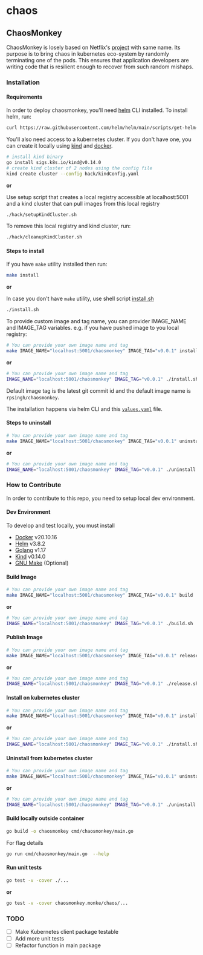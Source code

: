 # chaos

## ChaosMonkey

ChaosMonkey is losely based on Netflix's [project](https://netflix.github.io/chaosmonkey/)  with same name. Its purpose is to bring chaos in kubernetes eco-system by randomly terminating one of the pods. This ensures that application developers are writing code that is resilient enough to recover from such random mishaps.

### Installation

#### Requirements

In order to deploy chaosmonkey, you'll need [helm](https://helm.sh/) CLI installed. To install helm, run:

```bash
curl https://raw.githubusercontent.com/helm/helm/main/scripts/get-helm-3 | bash
```

You'll also need access to a kubernetes cluster. If you don't have one, you can create it locally using [kind](https://kind.sigs.k8s.io/) and [docker](https://www.docker.com/).

```bash
# install kind binary
go install sigs.k8s.io/kind@v0.14.0 
# create kind cluster of 2 nodes using the config file
kind create cluster --config hack/kindConfig.yaml
```
**or**

Use setup script that creates a local registry accessible at localhost:5001 and a kind cluster that can pull images from this local registry

```bash
./hack/setupKindCluster.sh
```

To remove this local registry and kind cluster, run:

```bash
./hack/cleanupKindCluster.sh
```

#### Steps to install

If you have `make` utility installed then run:

```bash
make install
```

**or** 

In case you don't have `make` utility, use shell script [install.sh](./install.sh)

```bash
./install.sh
```

To provide custom image and tag name, you can provider IMAGE_NAME and IMAGE_TAG variables. e.g. if you have pushed image to you local registry:

```bash
# You can provide your own image name and tag
make IMAGE_NAME="localhost:5001/chaosmonkey" IMAGE_TAG="v0.0.1" install
```
**or**

```bash
# You can provide your own image name and tag
IMAGE_NAME="localhost:5001/chaosmonkey" IMAGE_TAG="v0.0.1" ./install.sh
```

Default image tag is the latest git commit id and the default image name is `rpsingh/chaosmonkey`.

The installation happens via helm CLI and this [`values.yaml`](./hack/values.yaml) file.

#### Steps to uninstall

```bash
# You can provide your own image name and tag
make IMAGE_NAME="localhost:5001/chaosmonkey" IMAGE_TAG="v0.0.1" uninstall
```

**or**

```bash
# You can provide your own image name and tag
IMAGE_NAME="localhost:5001/chaosmonkey" IMAGE_TAG="v0.0.1" ./uninstall.sh
```

### How to Contribute

In order to contribute to this repo, you need to setup local dev environment.

#### Dev Environment

To develop and test locally, you must install
- [Docker](https://www.docker.com/) v20.10.16
- [Helm](https://helm.sh/) v3.8.2
- [Golang](https://go.dev/) v1.17
- [Kind](https://kind.sigs.k8s.io/) v0.14.0
- [GNU Make](https://www.gnu.org/software/make/) (Optional)

#### Build Image

```bash
# You can provide your own image name and tag
make IMAGE_NAME="localhost:5001/chaosmonkey" IMAGE_TAG="v0.0.1" build
```

**or**

```bash
# You can provide your own image name and tag
IMAGE_NAME="localhost:5001/chaosmonkey" IMAGE_TAG="v0.0.1" ./build.sh
```
  
#### Publish Image

```bash
# You can provide your own image name and tag
make IMAGE_NAME="localhost:5001/chaosmonkey" IMAGE_TAG="v0.0.1" release
```

**or**

```bash
# You can provide your own image name and tag
IMAGE_NAME="localhost:5001/chaosmonkey" IMAGE_TAG="v0.0.1" ./release.sh
```

#### Install on kubernetes cluster

```bash
# You can provide your own image name and tag
make IMAGE_NAME="localhost:5001/chaosmonkey" IMAGE_TAG="v0.0.1" install
```

**or**

```bash
# You can provide your own image name and tag
IMAGE_NAME="localhost:5001/chaosmonkey" IMAGE_TAG="v0.0.1" ./install.sh
```

#### Uninstall from kubernetes cluster

```bash
# You can provide your own image name and tag
make IMAGE_NAME="localhost:5001/chaosmonkey" IMAGE_TAG="v0.0.1" uninstall
```

**or**

```bash
# You can provide your own image name and tag
IMAGE_NAME="localhost:5001/chaosmonkey" IMAGE_TAG="v0.0.1" ./uninstall.sh
```

#### Build locally outside container

```bash
go build -o chaosmonkey cmd/chaosmonkey/main.go
```

For flag details

```bash
go run cmd/chaosmonkey/main.go  --help
```

#### Run unit tests

```bash
go test -v -cover ./...
```
**or**

```bash
go test -v -cover chaosmonkey.monke/chaos/...
```


### TODO
- [ ] Make Kubernetes client package testable
- [ ] Add more unit tests
- [ ] Refactor function in main package
